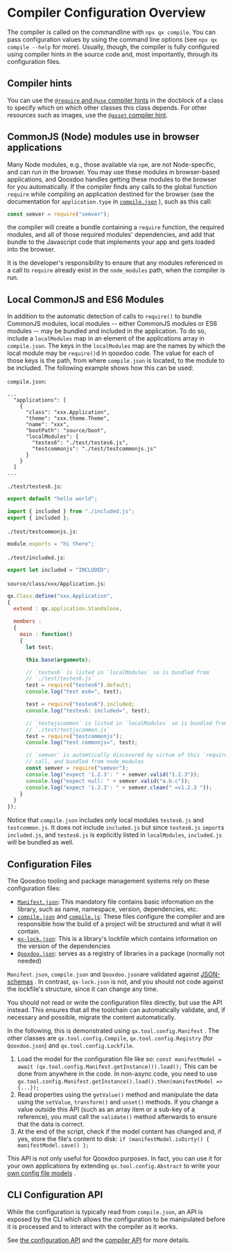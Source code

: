 # Compiler Configuration Overview

The compiler is called on the commandline with `npx qx
compile`. You can pass configuration values by using the
command line options (see `npx qx compile --help` for more). Usually, though, the 
compiler is fully configured using compiler hints in the source code and, most
importantly, through its configuration files.

## Compiler hints 

You can use the [`@require` and `@use` compiler
hints](class_dependencies.md) in the docblock of a class to
specify which on which other classes this class depends. For other resources such 
as images, use the [`@asset` compiler hint](../../../desktop/gui/resources.md).

## CommonJS (Node) modules use in browser applications
Many Node modules, e.g., those available via `npm`, are not Node-specific, and can run
in the browser. You may use these modules in browser-based applications, and Qooxdoo handles
getting these modules to the browser for you automatically. If the compiler finds any calls
to the global function `require` while compiling an application destined for the browser (see
the documentation for `application.type` in [`compile.json`](compile.md)
), such as this call:
```javascript
const semver = require("semver");
```
the compiler will create a bundle containing a `require` function, the required
modules, and all of those required modules' dependencies, and add that bundle to the
Javascript code that implements your app and gets loaded into the browser.

It is the developer's responsibility to ensure that any modules referenced in a call to
`require` already exist in the `node_modules` path, when the compiler is run.

## Local CommonJS and ES6 Modules
In addition to the automatic detection of calls to `require()` to
bundle CommonJS modules, local modules -- either CommonJS modules or
ES6 modules -- may be bundled and included in the application. To do
so, include a `localModules` map in an element of the applications array
in `compile.json`. The keys in the `localModules` map are the names by
which the local module may be `require()`d in qooxdoo code. The value
for each of those keys is the path, from where `compile.json` is
located, to the module to be included. The following example shows how
this can be used:

`compile.json`:

```json5
...
  "applications": [
    {
      "class": "xxx.Application",
      "theme": "xxx.theme.Theme",
      "name": "xxx",
      "bootPath": "source/boot",
      "localModules": {
        "testes6": "./test/testes6.js",
        "testcommonjs": "./test/testcommonjs.js"
      }
    }
  ]
...
```

`./test/testes6.js`:
```javascript
export default "hello world";

import { included } from "./included.js";
export { included };
```

`./test/testcommonjs.js`:
```javascript
module.exports = "hi there";
```

`./test/included.js`:
```javascript
export let included = "INCLUDED";
```

`source/class/xxx/Application.js`:
```javascript
qx.Class.define("xxx.Application",
{
  extend : qx.application.Standalone,

  members :
  {
    main : function()
    {
      let test;

      this.base(arguments);

      // `testes6` is listed in `localModules` so is bundled from
      // `./test/testes6.js`
      test = require("testes6").default;
      console.log("test es6=", test);

      test = require("testes6").included;
      console.log("testes6: included=", test);

      // `testejscommon` is listed in `localModules` so is bundled from
      // `./test/testjscommon.js`
      test = require("testcommonjs");
      console.log("test commonjs=", test);

      // `semver` is automtically discovered by virtue of this `require()`
      // call, and bundled from node_modules
      const semver = require("semver");
      console.log("expect '1.2.3': " + semver.valid("1.2.3"));
      console.log("expect null: " + semver.valid("a.b.c"));
      console.log("expect '1.2.3': " + semver.clean(" =v1.2.3 "));
    }
  }
});
```

Notice that `compile.json` includes only local modules `testes6.js` and `testcommon.js`. It does not include `included.js` but since `testes6.js` `import`s `included.js`, and `testes6.js` is explicitly listed in `localModules`, `included.js` will be bundled as well.

## Configuration Files

The Qooxdoo tooling and package management systems rely on these configuration
files:

- [`Manifest.json`](Manifest.md): This mandatory file contains basic information
  on the library, such as name, namespace, version, dependencies, etc.
- [`compile.json`](compile.md) and [`compile.js`](api.md): These files configure
  the compiler and are responsible how the build of a project will be structured
  and what it will contain.
- [`qx-lock.json`](../../cli/packages.md#lockfile-qx-lockjson): This is a library's
  lockfile which contains information on the version of the dependencies
- [`Qooxdoo.json`](../../cli/packages.md#multi-library-repositories): serves as a
  registry of libraries in a package (normally not needed)

`Manifest.json`, `compile.json` and `Qooxdoo.json`are validated against
[JSON-schemas](https://github.com/qooxdoo/qooxdoo/tree/master/source/resource/qx/tool/schema)
. In contrast, `qx-lock.json` is not, and you should not code against the
lockfile's structure, since it can change any time.

You should not read or write the configuration files directly, but use the API
instead. This ensures that all the toolchain can automatically validate, and, if
necessary and possible, migrate the content automatically.

In the following, this is demonstrated using `qx.tool.config.Manifest` . The
other classes are `qx.tool.config.Compile`, `qx.tool.config.Registry` (for
`Qooxdoo.json`) and `qx.tool.config.Lockfile`.

1.  Load the model for the configuration file like so:
    `const manifestModel = await (qx.tool.config.Manifest.getInstance()).load();`
    This can be done from anywhere in the code. In non-async code, you need to
    use
    `qx.tool.config.Manifest.getInstance().load().then(manifestModel => {...});`
2.  Read properties using the `getValue()` method and manipulate the data using
    the `setValue`, `transform()` and `unset()` methods. If you change a value
    outside this API (such as an array item or a sub-key of a reference), you
    must call the `validate()` method afterwards to ensure that the data is
    correct.
3.  At the end of the script, check if the model content has changed and, if
    yes, store the file's content to disk:
    `if (manifestModel.isDirty() { manifestModel.save() };`

This API is not only useful for Qooxdoo purposes. In fact, you can use it for
your own applications by extending `qx.tool.config.Abstract` to write your
[own config file models](https://github.com/qooxdoo/qooxdoo/tree/master/source/class/qx/tool/config)
.

## CLI Configuration API

While the configuration is typically read from `compile.json`, an API is exposed
by the CLI which allows the configuration to be manipulated before it is
processed and to interact with the compiler as it works.

See [the configuration API](api.md) and the [compiler API](../internals/API.md) 
for more details.
